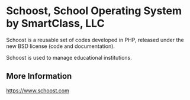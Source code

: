 Schoost, School Operating System by SmartClass, LLC
==============================================================

Schoost is a reusable set of codes developed in PHP, released under the new BSD license (code
and documentation).

Schoost is used to manage educational institutions.

More Information
----------------

https://www.schoost.com
